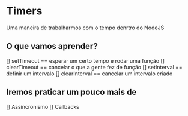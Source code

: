 # Timers

Uma maneira de trabalharmos com o tempo denrtro do NodeJS

## O que vamos aprender?
[] setTimeout == esperar um certo tempo e rodar uma função
[] clearTimeout == cancelar o que a gente fez de função 
[] setInterval == definir um intervalo
[] clearInterval == cancelar um intervalo criado

## Iremos praticar um pouco mais de 
[] Assincronismo
[] Callbacks